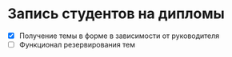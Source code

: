 # Запись студентов на дипломы

 - [x] Получение темы в форме в зависимости от руководителя
 - [ ] Функционал резервирования тем
